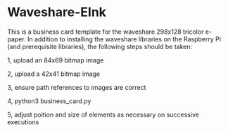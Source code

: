 # Waveshare-EInk

This is a business card template for the waveshare 298x128 tricolor e-paper.  In addition to installing the waveshare libraries on the Raspberry Pi (and prerequisite libraries), the following steps should be taken:

  1, upload an 84x69 bitmap image
  
  2, upload a 42x41 bitmap image
  
  3, ensure path references to images are correct
  
  4, python3 business_card.py
  
  5, adjust poition and size of elements as necessary on successive executions
  
